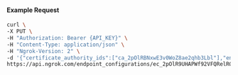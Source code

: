 <!-- Code generated for API Clients. DO NOT EDIT. -->

#### Example Request

```bash
curl \
-X PUT \
-H "Authorization: Bearer {API_KEY}" \
-H "Content-Type: application/json" \
-H "Ngrok-Version: 2" \
-d '{"certificate_authority_ids":["ca_2pOlRBNxwE3v0WoZ8ae2qhb3Lbl"],"enabled":true}' \
https://api.ngrok.com/endpoint_configurations/ec_2pOlR9UHAPWf92VFQRelRG0nqLc/mutual_tls
```
